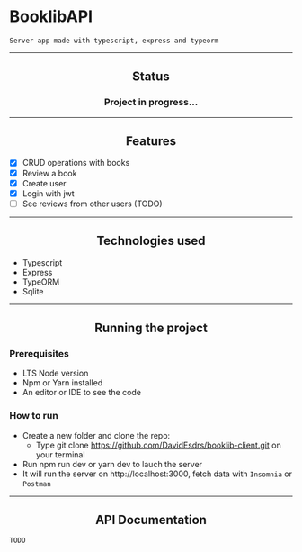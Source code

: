 # BooklibAPI

```
Server app made with typescript, express and typeorm 
```

-------------------------------------

<h2 align="center"> Status </h2>

<h3 align="center"> Project in progress... </h3>

-------------------------------------

<h2 align="center"> Features </h2>

- [X] CRUD operations with books
- [X] Review a book
- [X] Create user
- [X] Login with jwt
- [ ] See reviews from other users (TODO)

------------------------------------

<h2 align="center"> Technologies used </h2>

- Typescript
- Express
- TypeORM
- Sqlite

-------------------------------------

<h2 align="center"> Running the project </h2>

### Prerequisites

- LTS Node version
- Npm or Yarn installed
- An editor or IDE to see the code

### How to run

- Create a new folder and clone the repo:
    - Type git clone https://github.com/DavidEsdrs/booklib-client.git on your terminal
- Run npm run dev or yarn dev to lauch the server
- It will run the server on http://localhost:3000, fetch data with `Insomnia` or `Postman`

----------------------------------------

<h2 align="center"> API Documentation </h2>

`TODO`